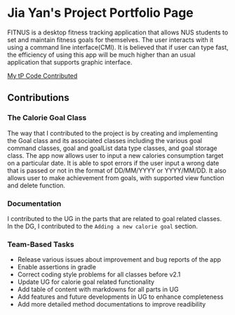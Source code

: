 # Jia Yan's Project Portfolio Page

FITNUS is a desktop fitness tracking application that allows NUS students to set and maintain fitness goals for themselves. The user interacts with it using a command line interface(CMI). It is believed that if user can type fast, the efficiency of using this app will be much higher than an usual application that supports graphic interface.


[My tP Code Contributed](https://nus-cs2113-ay2324s1.github.io/tp-dashboard/?search=&sort=groupTitle&sortWithin=title&timeframe=commit&mergegroup=&groupSelect=groupByRepos&breakdown=true&checkedFileTypes=docs~functional-code~test-code&since=2023-09-22&tabOpen=true&tabType=authorship&tabAuthor=J-Y-Yan&tabRepo=AY2324S1-CS2113-F11-1%2Ftp%5Bmaster%5D&authorshipIsMergeGroup=false&authorshipFileTypes=docs~functional-code&authorshipIsBinaryFileTypeChecked=false&authorshipIsIgnoredFilesChecked=false)

## Contributions

### The Calorie Goal Class
The way that I contributed to the project is by creating and implementing the Goal class and its associated classes including the various goal command classes, goal and goalList data type classes, and goal storage class. The app now allows user to input a new calories consumption target on a particular date. It is able to spot errors if the user input a wrong date that is passed or not in the format of DD/MM/YYYY or YYYY/MM/DD. It also allows user to make achievement from goals, with supported view function and delete function.

### Documentation
I contributed to the UG in the parts that are related to goal related classes. In the DG, I contributed to the `Adding a new calorie goal` section.

### Team-Based Tasks
* Release various issues about improvement and bug reports of the app
* Enable assertions in gradle
* Correct coding style problems for all classes before v2.1 
* Update UG for calorie goal related functionality
* Add table of content with markdowns for all parts in UG
* Add features and future developments in UG to enhance completeness
* Add more detailed method documentations to improve readibility
